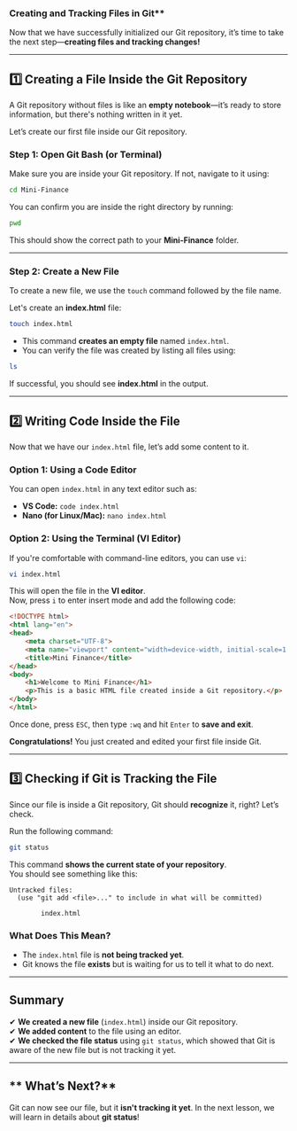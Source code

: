 ### Creating and Tracking Files in Git**  
Now that we have successfully initialized our Git repository, it’s time to take the next step—**creating files and tracking changes!**  

---

## **1️⃣ Creating a File Inside the Git Repository**  
A Git repository without files is like an **empty notebook**—it’s ready to store information, but there's nothing written in it yet.  

Let’s create our first file inside our Git repository.  

### **Step 1: Open Git Bash (or Terminal)**
Make sure you are inside your Git repository. If not, navigate to it using:  

```bash
cd Mini-Finance
```

You can confirm you are inside the right directory by running:

```bash
pwd
```
This should show the correct path to your **Mini-Finance** folder.

---

### **Step 2: Create a New File**
To create a new file, we use the `touch` command followed by the file name.  

Let's create an **index.html** file:  

```bash
touch index.html
```

- This command **creates an empty file** named `index.html`.  
- You can verify the file was created by listing all files using:

```bash
ls
```

If successful, you should see **index.html** in the output.

---

## **2️⃣ Writing Code Inside the File**  
Now that we have our `index.html` file, let’s add some content to it.

### **Option 1: Using a Code Editor**
You can open `index.html` in any text editor such as:
- **VS Code:** `code index.html`
- **Nano (for Linux/Mac):** `nano index.html`

### **Option 2: Using the Terminal (VI Editor)**
If you're comfortable with command-line editors, you can use `vi`:

```bash
vi index.html
```

This will open the file in the **VI editor**.  
Now, press `i` to enter insert mode and add the following code:

```html
<!DOCTYPE html>
<html lang="en">
<head>
    <meta charset="UTF-8">
    <meta name="viewport" content="width=device-width, initial-scale=1.0">
    <title>Mini Finance</title>
</head>
<body>
    <h1>Welcome to Mini Finance</h1>
    <p>This is a basic HTML file created inside a Git repository.</p>
</body>
</html>
```

Once done, press `ESC`, then type `:wq` and hit `Enter` to **save and exit**.

**Congratulations!** You just created and edited your first file inside Git.  

---

## **3️⃣ Checking if Git is Tracking the File**
Since our file is inside a Git repository, Git should **recognize** it, right? Let’s check.

Run the following command:

```bash
git status
```

This command **shows the current state of your repository**.  
You should see something like this:

```
Untracked files:
  (use "git add <file>..." to include in what will be committed)

        index.html
```

### **What Does This Mean?**
- The `index.html` file is **not being tracked yet**.
- Git knows the file **exists** but is waiting for us to tell it what to do next.

---

## **Summary**
✔ **We created a new file** (`index.html`) inside our Git repository.  
✔ **We added content** to the file using an editor.  
✔ **We checked the file status** using `git status`, which showed that Git is aware of the new file but is not tracking it yet.  

---

## ** What’s Next?**
Git can now see our file, but it **isn't tracking it yet**. In the next lesson, we will learn in details about **git status**!
